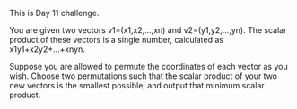 This is Day 11 challenge.

You are given two vectors v1=(x1,x2,...,xn) and v2=(y1,y2,...,yn). The scalar product of these vectors is a single number, calculated as x1y1+x2y2+...+xnyn.

Suppose you are allowed to permute the coordinates of each vector as you wish. Choose two permutations such that the scalar product of your two new vectors is the smallest possible, and output that minimum scalar product.